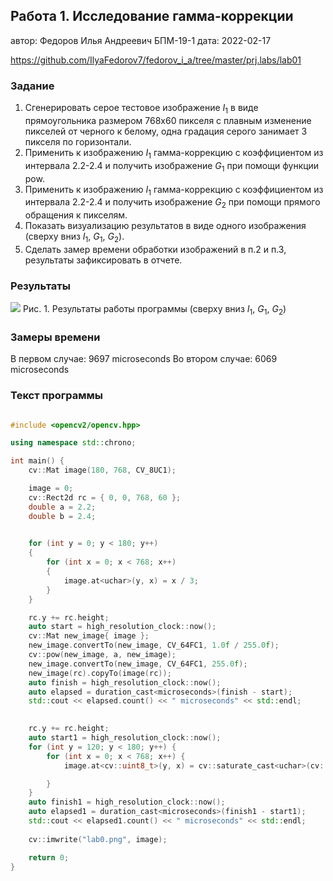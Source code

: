 ## Работа 1. Исследование гамма-коррекции
автор: Федоров Илья Андреевич БПМ-19-1
дата: 2022-02-17

<https://github.com/IlyaFedorov7/fedorov_i_a/tree/master/prj.labs/lab01>

### Задание
1. Сгенерировать серое тестовое изображение $I_1$ в виде прямоугольника размером 768х60 пикселя с плавным изменение пикселей от черного к белому, одна градация серого занимает 3 пикселя по горизонтали.
2. Применить  к изображению $I_1$ гамма-коррекцию с коэффициентом из интервала 2.2-2.4 и получить изображение $G_1$ при помощи функции pow.
3. Применить  к изображению $I_1$ гамма-коррекцию с коэффициентом из интервала 2.2-2.4 и получить изображение $G_2$ при помощи прямого обращения к пикселям.
4. Показать визуализацию результатов в виде одного изображения (сверху вниз $I_1$, $G_1$, $G_2$).
5. Сделать замер времени обработки изображений в п.2 и п.3, результаты зафиксировать в отчете.

### Результаты

![](C:\fedorov_i_a\bin.dbg\lab0.png)
Рис. 1. Результаты работы программы (сверху вниз $I_1$, $G_1$, $G_2$)
### Замеры времени
В первом случае: 9697 microseconds
Во втором случае: 6069 microseconds
### Текст программы

```cpp

#include <opencv2/opencv.hpp>

using namespace std::chrono;

int main() {
	cv::Mat image(180, 768, CV_8UC1);

	image = 0;
	cv::Rect2d rc = { 0, 0, 768, 60 };
	double a = 2.2;
	double b = 2.4;
	

	for (int y = 0; y < 180; y++)
	{
		for (int x = 0; x < 768; x++)
		{
			image.at<uchar>(y, x) = x / 3;
		}
	}

	rc.y += rc.height;
	auto start = high_resolution_clock::now();
	cv::Mat new_image{ image };
	new_image.convertTo(new_image, CV_64FC1, 1.0f / 255.0f);
	cv::pow(new_image, a, new_image);
	new_image.convertTo(new_image, CV_64FC1, 255.0f);
	new_image(rc).copyTo(image(rc));
	auto finish = high_resolution_clock::now();
	auto elapsed = duration_cast<microseconds>(finish - start);
	std::cout << elapsed.count() << " microseconds" << std::endl;

	
	rc.y += rc.height;
	auto start1 = high_resolution_clock::now();
	for (int y = 120; y < 180; y++) {
		for (int x = 0; x < 768; x++) {
			image.at<cv::uint8_t>(y, x) = cv::saturate_cast<uchar>(cv::pow(image.at<cv::uint8_t>(y, x) / 255.0f, b) * 255.0f);

		}
	}
	auto finish1 = high_resolution_clock::now();
	auto elapsed1 = duration_cast<microseconds>(finish1 - start1);
	std::cout << elapsed1.count() << " microseconds" << std::endl;
	
	cv::imwrite("lab0.png", image);

	return 0;
}
